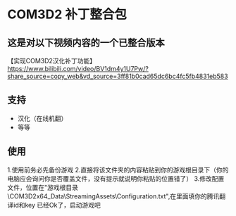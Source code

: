 # COM3D2 补丁整合包

## 这是对以下视频内容的一个已整合版本
【实现COM3D2汉化补丁功能】 https://www.bilibili.com/video/BV1dm4y1U7Pw/?share_source=copy_web&vd_source=3ff81b0cad65dc6bc4fc5fb4831eb583

## 支持
- 汉化（在线机翻）
- 等等

## 使用
1.使用前务必先备份游戏
2.直接将该文件夹的内容粘贴到你的游戏根目录下（你的电脑应会询问你是否覆盖文件，没有提示就说明你粘贴的位置错了）
3.修改配置文件，位置在"游戏根目录\COM3D2x64_Data\StreamingAssets\Configuration.txt",在里面填你的腾讯翻译id和key
已经Ok了，启动游戏吧
